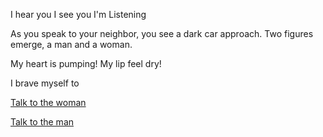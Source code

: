 I hear you
I see you
I'm Listening

As you speak to your neighbor, you see a dark car approach. Two figures emerge, a man and a woman.

My heart is pumping!
My lip feel dry!

I brave myself to

[Talk to the woman](woman/scully.md)

[Talk to the man](man/mulder.md)
